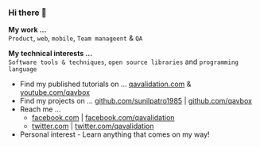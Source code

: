 ### Hi there 👋

<!--
**sunilpatro1985/sunilpatro1985** is a ✨ _special_ ✨ repository because its `README.md` (this file) appears on your GitHub profile.

Here are some ideas to get you started:

- 🔭 I’m currently working on ...
- 🌱 I’m currently learning ...
- 👯 I’m looking to collaborate on ...
- 🤔 I’m looking for help with ...
- 💬 Ask me about ...
- 📫 How to reach me: ...
- 😄 Pronouns: ...
- ⚡ Fun fact: ...
-->


**My work ...**  
`Product`, `web`, `mobile`, `Team manageent` & `QA`

**My technical interests ...**  
`Software tools & techniques`, `open source libraries` and `programming language`

- Find my published tutorials on ... [qavalidation.com](https://qavalidation.com) & [youtube.com/qavbox](https://youtube.com/qavbox)
- Find my projects on ... [github.com/sunilpatro1985](https://github.com/sunilpatro1985) | [github.com/qavbox](https://github.com/qavbox)
- Reach me ... 
  -  [facebook.com](https://www.facebook.com/sunilpatro1985) | [facebook.com/qavalidation](https://www.facebook.com/groups/qavalidation)
  -  [twitter.com](https://twitter.com/sunilpatro1985) | [twitter.com/qavalidation](https://twitter.com/qavalidation)
- Personal interest - Learn anything that comes on my way! 
